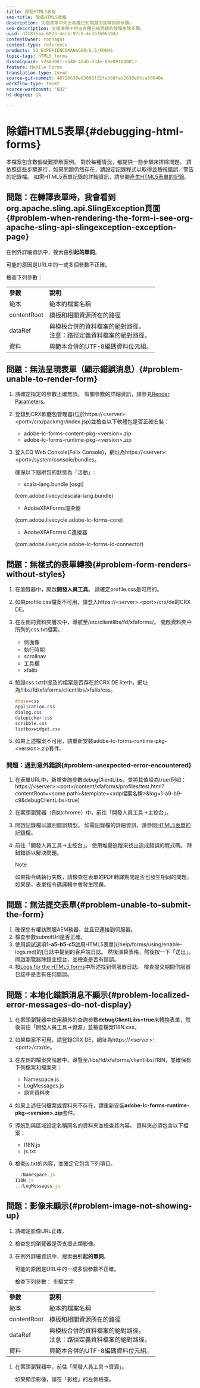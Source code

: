 ```yaml
---
title: 除錯HTML5表格
seo-title: 除錯HTML5表格
description: 文檔清單中列出各種已知問題的故障排除步驟。
seo-description: 文檔清單中列出各種已知問題的故障排除步驟。
uuid: df1835aa-6033-4ecb-97c8-4c3b7b96b943
contentOwner: robhagat
content-type: reference
products: SG_EXPERIENCEMANAGER/6.5/FORMS
topic-tags: hTML5_forms
discoiquuid: 5260d981-da40-40ab-834e-88e091840813
feature: Mobile Forms
translation-type: tm+mt
source-git-commit: 48726639e93696f32fa368fad2630e6fca50640e
workflow-type: tm+mt
source-wordcount: '832'
ht-degree: 1%

---
```



# 除錯HTML5表單{#debugging-html-forms}

本檔案包含數個疑難排解案例。 對於每種情況，都提供一些步驟來排除問題。 請依照這些步驟進行，如果問題仍然存在，請設定記錄程式以取得並檢視錯誤／警告的記錄檔。 如需HTML5表單記錄的詳細資訊，請參閱[產生HTML5表單的記錄](/help/forms/using/enable-logs.md)。

## 問題：在轉譯表單時，我會看到org.apache.sling.api.SlingException頁面{#problem-when-rendering-the-form-i-see-org-apache-sling-api-slingexception-exception-page}

在例外詳細資訊中，搜索由&#x200B;**引起的單詞**。

可能的原因是URL中的一或多個參數不正確。

檢查下列參數：

<table>
 <tbody>
  <tr>
   <td><strong>參數</strong></td>
   <td><strong>說明</strong></td>
  </tr>
  <tr>
   <td>範本</td>
   <td>範本的檔案名稱</td>
  </tr>
  <tr>
   <td>contentRoot</td>
   <td>模板和相關資源所在的路徑</td>
  </tr>
  <tr>
   <td>dataRef</td>
   <td>與模板合併的資料檔案的絕對路徑。<br /> 注意：路徑定義資料檔案的絕對路徑。</td>
  </tr>
  <tr>
   <td>資料</td>
   <td>與範本合併的UTF-8編碼資料位元組。</td>
  </tr>
 </tbody>
</table>

## 問題：無法呈現表單（顯示錯誤消息）{#problem-unable-to-render-form}

1. 請確定指定的參數正確無誤。 有關參數的詳細資訊，請參見[Render Parameters](#problem-when-rendering-the-form-i-see-org-apache-sling-api-slingexception-exception-page)。
1. 登錄到CRX軟體包管理器(位於https://&lt;server>:&lt;port>/crx/packmgr/index.jsp)並檢查以下軟體包是否正確安裝：

   * adobe-lc-forms-content-pkg-&lt;version>.zip
   * adobe-lc-forms-runtime-pkg-&lt;version>.zip

1. 登入CQ Web Console(Felix Console)，網址為https://&lt;server>:&lt;port>/system/console/bundles。

   確保以下捆綁包的狀態為「活動」:

   * scala-lang.bundle [osgi]

   (com.adobe.livecyclescala-lang.bundle)

   * AdobeXFAForms渲染器

   (com.adobe.livecycle.adobe-lc-forms-core)

   * AdobeXFAFormsLC連接器

   (com.adobe.livecycle.adobe-lc-forms-lc-connector)

## 問題：無樣式的表單轉換{#problem-form-renders-without-styles}

1. 在瀏覽器中，開啟&#x200B;**開發人員工具**。 請確定profile.css是可用的。
1. 如果profile.css檔案不可用，請登入https://&lt;server>:&lt;port>/crx/de的CRX DE。
1. 在左側的資料夾層次中，導航至/etc/clientlibs/fd/xfaforms/。 開啟資料夾中所列的css.txt檔案。

   * 側面像
   * 執行時期
   * scrollnav
   * 工具欄
   * xfalib

1. 驗證css.txt中提及的檔案是否存在於CRX DE lite中，網址為/libs/fd/xfaforms/clientlibs/xfalib/css。

   ```css
   #base=css
   application.css
   dialog.css
   datepicker.css
   scribble.css
   listboxwidget.css
   ```

1. 如果上述檔案不可用，請重新安裝adobe-lc-forms-runtime-pkg-&lt;version>.zip套件。

### 問題：遇到意外錯誤{#problem-unexpected-error-encountered}

1. 在表單URL中，新增查詢參數debugClientLibs，並將其值設為true(例如：https://&lt;server>:&lt;port>/content/xfaforms/profiles/test.html?contentRoot=&lt;some path>&amp;template=&lt;xdp檔案名稱>&amp;log=1-a9-b9-c9&amp;debugClientLibs=true)
1. 在案頭瀏覽器（例如chrome）中，前往「開發人員工具->主控台」。
1. 開啟記錄檔以識別錯誤類型。 如需記錄檔的詳細資訊，請參閱[HTML5表單的記錄檔](/help/forms/using/enable-logs.md)。
1. 前往「開發人員工具->主控台」。 使用堆疊追蹤來找出造成錯誤的程式碼。 除錯錯誤以解決問題。

   >[!NOTE]
   >
   >如果指令碼執行失敗，請檢查在表單的PDF轉譯期間是否也發生相同的問題。 如果是，表單指令碼邏輯中會發生問題。

## 問題：無法提交表單{#problem-unable-to-submit-the-form}

1. 確保您有權訪問服AEM務器，並且已連接到伺服器。
1. 檢查參數submitUrl是否正確。
1. 使用調試選項&#x200B;**1-a5-b5-c5**&#x200B;啟用HTML5表單](/help/forms/using/enable-logs.md)的[日誌中提到的客戶端日誌。 然後演算表格，然後按一下「送出」。 開啟瀏覽器除錯主控台，並檢查是否有錯誤。
1. 按[Logs for the HTML5 forms](/help/forms/using/enable-logs.md)中所述找到伺服器日誌。 檢查提交期間伺服器日誌中是否有任何錯誤。

## 問題：本地化錯誤消息不顯示{#problem-localized-error-messages-do-not-display}

1. 在案頭瀏覽器中使用額外的查詢參數&#x200B;**debugClientLibs=true**&#x200B;來轉換表單，然後前往「開發人員工具->資源」並檢查檔案I18N.css。
1. 如果檔案不可用，請登錄CRX DE，網址為https://&lt;server>:&lt;port>/crx/de。
1. 在左側的檔案夾階層中，導覽至/libs/fd/xfaforms/clientlibs/I18N，並確保有下列檔案和檔案夾：

   * Namespace.js
   * LogMessages.js
   * 語言資料夾

1. 如果上述任何檔案或資料夾不存在，請重新安裝&#x200B;**adobe-lc-forms-runtime-pkg-&lt;version>.zip**&#x200B;套件。
1. 導航到與區域設定名稱同名的資料夾並檢查其內容。 資料夾必須包含以下檔案：

   * I18N.js
   * js.txt

1. 檢查js.txt的內容，並確定它包含下列項目。

   ```javascript
   ../Namespace.js
   I18N.js
   ../LogMessages.js
   ```

## 問題：影像未顯示{#problem-image-not-showing-up}

1. 請確定影像URL正確。
1. 檢查您的瀏覽器是否支援此類影像。
1. 在例外詳細資訊中，搜索由&#x200B;**引起的單詞**。

   可能的原因是URL中的一或多個參數不正確。

   檢查下列參數：
步驟文字

<table>
 <tbody>
  <tr>
   <td><strong>參數</strong></td>
   <td><strong>說明</strong></td>
  </tr>
  <tr>
   <td>範本</td>
   <td>範本的檔案名稱</td>
  </tr>
  <tr>
   <td>contentRoot</td>
   <td>模板和相關資源所在的路徑</td>
  </tr>
  <tr>
   <td>dataRef</td>
   <td>與模板合併的資料檔案的絕對路徑。<br /> 注意：路徑定義資料檔案的絕對路徑。</td>
  </tr>
  <tr>
   <td>資料</td>
   <td>與範本合併的UTF-8編碼資料位元組。</td>
  </tr>
 </tbody>
</table>

1. 在案頭瀏覽器中，前往「開發人員工具->資源」。

   如果顯示影像，請在「影格」的左側檢查。
